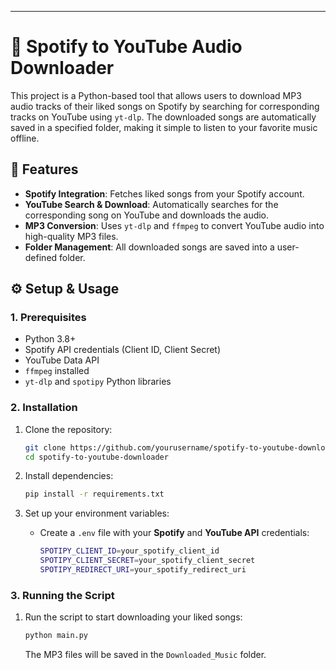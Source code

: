---

# 🎵 Spotify to YouTube Audio Downloader

This project is a Python-based tool that allows users to download MP3 audio tracks of their liked songs on Spotify by searching for corresponding tracks on YouTube using `yt-dlp`. The downloaded songs are automatically saved in a specified folder, making it simple to listen to your favorite music offline.

## 🌟 Features
- **Spotify Integration**: Fetches liked songs from your Spotify account.
- **YouTube Search & Download**: Automatically searches for the corresponding song on YouTube and downloads the audio.
- **MP3 Conversion**: Uses `yt-dlp` and `ffmpeg` to convert YouTube audio into high-quality MP3 files.
- **Folder Management**: All downloaded songs are saved into a user-defined folder.
  
## ⚙️ Setup & Usage

### 1. Prerequisites
- Python 3.8+
- Spotify API credentials (Client ID, Client Secret)
- YouTube Data API
- `ffmpeg` installed
- `yt-dlp` and `spotipy` Python libraries

### 2. Installation
1. Clone the repository:
   ```bash
   git clone https://github.com/yourusername/spotify-to-youtube-downloader.git
   cd spotify-to-youtube-downloader
   ```

2. Install dependencies:
   ```bash
   pip install -r requirements.txt
   ```

3. Set up your environment variables:
   - Create a `.env` file with your **Spotify** and **YouTube API** credentials:
     ```bash
     SPOTIPY_CLIENT_ID=your_spotify_client_id
     SPOTIPY_CLIENT_SECRET=your_spotify_client_secret
     SPOTIPY_REDIRECT_URI=your_spotify_redirect_uri
     ```

### 3. Running the Script
1. Run the script to start downloading your liked songs:
   ```bash
   python main.py
   ```

   The MP3 files will be saved in the `Downloaded_Music` folder.
